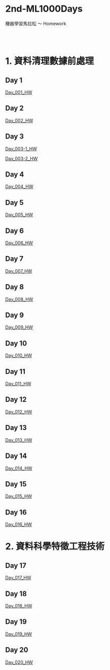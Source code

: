 # 2nd-ML1000Days

機器學習馬拉松 ～ Homework


</br>
</br>	

# 1. 資料清理數據前處理

## Day 1
[Day_001_HW](https://github.com/juidasci/2nd-ML100Days/blob/master/homework/Day_001_HW.ipynb)

## Day 2
[Day_002_HW](https://github.com/juidasci/2nd-ML100Days/blob/master/homework/Day_002_HW.ipynb)

## Day 3
[Day_003-1_HW](https://github.com/juidasci/2nd-ML100Days/blob/master/homework/Day_003-1_HW.ipynb)

[Day_003-2_HW](https://github.com/juidasci/2nd-ML100Days/blob/master/homework/Day_003-2_HW.ipynb)

## Day 4
[Day_004_HW](https://github.com/juidasci/2nd-ML100Days/blob/master/homework/Day_004_HW.ipynb)

## Day 5
[Day_005_HW](https://github.com/juidasci/2nd-ML100Days/blob/master/homework/Day_005_HW.ipynb)

## Day 6
[Day_006_HW](https://github.com/juidasci/2nd-ML100Days/blob/master/homework/Day_006_HW.ipynb)

## Day 7
[Day_007_HW](https://github.com/juidasci/2nd-ML100Days/blob/master/homework/Day_007_HW.ipynb)

## Day 8
[Day_008_HW](https://github.com/juidasci/2nd-ML100Days/blob/master/homework/Day_008_HW.ipynb)

## Day 9
[Day_009_HW](https://github.com/juidasci/2nd-ML100Days/blob/master/homework/Day_009_HW.ipynb)

## Day 10
[Day_010_HW](https://github.com/juidasci/2nd-ML100Days/blob/master/homework/Day_010_HW.ipynb)

## Day 11
[Day_011_HW](https://github.com/juidasci/2nd-ML100Days/blob/master/homework/Day_011_HW.ipynb)

## Day 12
[Day_012_HW](https://github.com/juidasci/2nd-ML100Days/blob/master/homework/Day_012_HW.ipynb)

## Day 13
[Day_013_HW](https://github.com/juidasci/2nd-ML100Days/blob/master/homework/Day_013_HW.ipynb)

## Day 14
[Day_014_HW](https://github.com/juidasci/2nd-ML100Days/blob/master/homework/Day_014_HW.ipynb)

## Day 15
[Day_015_HW](https://github.com/juidasci/2nd-ML100Days/blob/master/homework/Day_015_HW.ipynb)

## Day 16
[Day_016_HW](https://github.com/juidasci/2nd-ML100Days/blob/master/homework/Day_016_HW.png)

# 2. 資料科學特徵工程技術

## Day 17
[Day_017_HW](https://github.com/juidasci/2nd-ML100Days/blob/master/homework/Day_017_HW.ipynb)

## Day 18
[Day_018_HW](https://github.com/juidasci/2nd-ML100Days/blob/master/homework/Day_018_HW.ipynb)

## Day 19
[Day_019_HW](https://github.com/juidasci/2nd-ML100Days/blob/master/homework/Day_019_HW.ipynb)

## Day 20
[Day_020_HW](https://github.com/juidasci/2nd-ML100Days/blob/master/homework/Day_020_HW.ipynb)